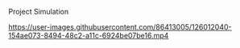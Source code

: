 Project Simulation


https://user-images.githubusercontent.com/86413005/126012040-154ae073-8494-48c2-a11c-6924be07be16.mp4


